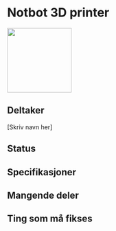 # Notbot 3D printer
<img src="https://i.imgur.com/ManJvdO.jpg" width="150">

## Deltaker
[Skriv navn her]

## Status

## Specifikasjoner

## Mangende deler

## Ting som må fikses
